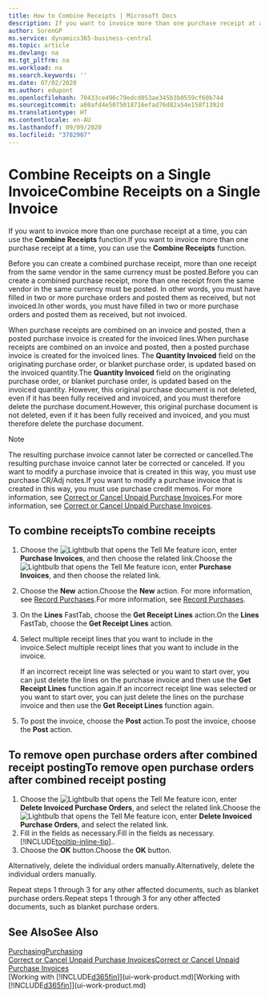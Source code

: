 ```yaml
---
title: How to Combine Receipts | Microsoft Docs
description: If you want to invoice more than one purchase receipt at a time, you can use the Combine Receipts function.
author: SorenGP
ms.service: dynamics365-business-central
ms.topic: article
ms.devlang: na
ms.tgt_pltfrm: na
ms.workload: na
ms.search.keywords: ''
ms.date: 07/02/2020
ms.author: edupont
ms.openlocfilehash: 70433ce496c79edcd053ae345b3b0559cf60b744
ms.sourcegitcommit: a80afd4e5075018716efad76d82a54e158f1392d
ms.translationtype: HT
ms.contentlocale: en-AU
ms.lasthandoff: 09/09/2020
ms.locfileid: "3782907"
---
```

# <a name="combine-receipts-on-a-single-invoice"></a><span data-ttu-id="92342-103">Combine Receipts on a Single Invoice</span><span class="sxs-lookup"><span data-stu-id="92342-103">Combine Receipts on a Single Invoice</span></span>

<span data-ttu-id="92342-104">If you want to invoice more than one purchase receipt at a time, you can use the **Combine Receipts** function.</span><span class="sxs-lookup"><span data-stu-id="92342-104">If you want to invoice more than one purchase receipt at a time, you can use the **Combine Receipts** function.</span></span>  

<span data-ttu-id="92342-105">Before you can create a combined purchase receipt, more than one receipt from the same vendor in the same currency must be posted.</span><span class="sxs-lookup"><span data-stu-id="92342-105">Before you can create a combined purchase receipt, more than one receipt from the same vendor in the same currency must be posted.</span></span> <span data-ttu-id="92342-106">In other words, you must have filled in two or more purchase orders and posted them as received, but not invoiced.</span><span class="sxs-lookup"><span data-stu-id="92342-106">In other words, you must have filled in two or more purchase orders and posted them as received, but not invoiced.</span></span>  

<span data-ttu-id="92342-107">When purchase receipts are combined on an invoice and posted, then a posted purchase invoice is created for the invoiced lines.</span><span class="sxs-lookup"><span data-stu-id="92342-107">When purchase receipts are combined on an invoice and posted, then a posted purchase invoice is created for the invoiced lines.</span></span> <span data-ttu-id="92342-108">The **Quantity Invoiced** field on the originating purchase order, or blanket purchase order, is updated based on the invoiced quantity.</span><span class="sxs-lookup"><span data-stu-id="92342-108">The **Quantity Invoiced** field on the originating purchase order, or blanket purchase order, is updated based on the invoiced quantity.</span></span> <span data-ttu-id="92342-109">However, this original purchase document is not deleted, even if it has been fully received and invoiced, and you must therefore delete the purchase document.</span><span class="sxs-lookup"><span data-stu-id="92342-109">However, this original purchase document is not deleted, even if it has been fully received and invoiced, and you must therefore delete the purchase document.</span></span>  

> [!NOTE]
> <span data-ttu-id="92342-110">The resulting purchase invoice cannot later be corrected or cancelled.</span><span class="sxs-lookup"><span data-stu-id="92342-110">The resulting purchase invoice cannot later be corrected or canceled.</span></span> <span data-ttu-id="92342-111">If you want to modify a purchase invoice that is created in this way, you must use purchase CR/Adj notes.</span><span class="sxs-lookup"><span data-stu-id="92342-111">If you want to modify a purchase invoice that is created in this way, you must use purchase credit memos.</span></span> <span data-ttu-id="92342-112">For more information, see [Correct or Cancel Unpaid Purchase Invoices](purchasing-how-correct-cancel-unpaid-purchase-invoices.md).</span><span class="sxs-lookup"><span data-stu-id="92342-112">For more information, see [Correct or Cancel Unpaid Purchase Invoices](purchasing-how-correct-cancel-unpaid-purchase-invoices.md).</span></span>

## <a name="to-combine-receipts"></a><span data-ttu-id="92342-113">To combine receipts</span><span class="sxs-lookup"><span data-stu-id="92342-113">To combine receipts</span></span>

1. <span data-ttu-id="92342-114">Choose the ![Lightbulb that opens the Tell Me feature](media/ui-search/search_small.png "Tell me what you want to do") icon, enter **Purchase Invoices**, and then choose the related link.</span><span class="sxs-lookup"><span data-stu-id="92342-114">Choose the ![Lightbulb that opens the Tell Me feature](media/ui-search/search_small.png "Tell me what you want to do") icon, enter **Purchase Invoices**, and then choose the related link.</span></span>  
2. <span data-ttu-id="92342-115">Choose the **New** action.</span><span class="sxs-lookup"><span data-stu-id="92342-115">Choose the **New** action.</span></span> <span data-ttu-id="92342-116">For more information, see [Record Purchases](purchasing-how-record-purchases.md).</span><span class="sxs-lookup"><span data-stu-id="92342-116">For more information, see [Record Purchases](purchasing-how-record-purchases.md).</span></span>  
3. <span data-ttu-id="92342-117">On the **Lines** FastTab, choose the **Get Receipt Lines** action.</span><span class="sxs-lookup"><span data-stu-id="92342-117">On the **Lines** FastTab, choose the **Get Receipt Lines** action.</span></span>  
4. <span data-ttu-id="92342-118">Select multiple receipt lines that you want to include in the invoice.</span><span class="sxs-lookup"><span data-stu-id="92342-118">Select multiple receipt lines that you want to include in the invoice.</span></span>  

    <span data-ttu-id="92342-119">If an incorrect receipt line was selected or you want to start over, you can just delete the lines on the purchase invoice and then use the **Get Receipt Lines** function again.</span><span class="sxs-lookup"><span data-stu-id="92342-119">If an incorrect receipt line was selected or you want to start over, you can just delete the lines on the purchase invoice and then use the **Get Receipt Lines** function again.</span></span>  
5. <span data-ttu-id="92342-120">To post the invoice, choose the **Post** action.</span><span class="sxs-lookup"><span data-stu-id="92342-120">To post the invoice, choose the **Post** action.</span></span>  

## <a name="to-remove-open-purchase-orders-after-combined-receipt-posting"></a><span data-ttu-id="92342-121">To remove open purchase orders after combined receipt posting</span><span class="sxs-lookup"><span data-stu-id="92342-121">To remove open purchase orders after combined receipt posting</span></span>

1. <span data-ttu-id="92342-122">Choose the ![Lightbulb that opens the Tell Me feature](media/ui-search/search_small.png "Tell me what you want to do") icon, enter **Delete Invoiced Purchase Orders**, and select the related link.</span><span class="sxs-lookup"><span data-stu-id="92342-122">Choose the ![Lightbulb that opens the Tell Me feature](media/ui-search/search_small.png "Tell me what you want to do") icon, enter **Delete Invoiced Purchase Orders**, and select the related link.</span></span>  
2. <span data-ttu-id="92342-123">Fill in the fields as necessary.</span><span class="sxs-lookup"><span data-stu-id="92342-123">Fill in the fields as necessary.</span></span> [!INCLUDE[tooltip-inline-tip](includes/tooltip-inline-tip_md.md)]<span data-ttu-id="92342-124">.</span><span class="sxs-lookup"><span data-stu-id="92342-124">.</span></span>
3. <span data-ttu-id="92342-125">Choose the **OK** button.</span><span class="sxs-lookup"><span data-stu-id="92342-125">Choose the **OK** button.</span></span>  

<span data-ttu-id="92342-126">Alternatively, delete the individual orders manually.</span><span class="sxs-lookup"><span data-stu-id="92342-126">Alternatively, delete the individual orders manually.</span></span>

<span data-ttu-id="92342-127">Repeat steps 1 through 3 for any other affected documents, such as blanket purchase orders.</span><span class="sxs-lookup"><span data-stu-id="92342-127">Repeat steps 1 through 3 for any other affected documents, such as blanket purchase orders.</span></span>

## <a name="see-also"></a><span data-ttu-id="92342-128">See Also</span><span class="sxs-lookup"><span data-stu-id="92342-128">See Also</span></span>

[<span data-ttu-id="92342-129">Purchasing</span><span class="sxs-lookup"><span data-stu-id="92342-129">Purchasing</span></span>](purchasing-manage-purchasing.md)  
[<span data-ttu-id="92342-130">Correct or Cancel Unpaid Purchase Invoices</span><span class="sxs-lookup"><span data-stu-id="92342-130">Correct or Cancel Unpaid Purchase Invoices</span></span>](purchasing-how-correct-cancel-unpaid-purchase-invoices.md)  
<span data-ttu-id="92342-131">[Working with [!INCLUDE[d365fin](includes/d365fin_md.md)]](ui-work-product.md)</span><span class="sxs-lookup"><span data-stu-id="92342-131">[Working with [!INCLUDE[d365fin](includes/d365fin_md.md)]](ui-work-product.md)</span></span>  
